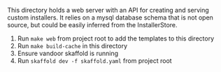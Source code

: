 This directory holds a web server with an API for creating and serving custom installers.
It relies on a mysql database schema that is not open source, but could be easily inferred from the InstallerStore.

1. Run `make web` from project root to add the templates to this directory
1. Run `make build-cache` in this directory
1. Ensure vandoor skaffold is running
1. Run `skaffold dev -f skaffold.yaml` from project root
